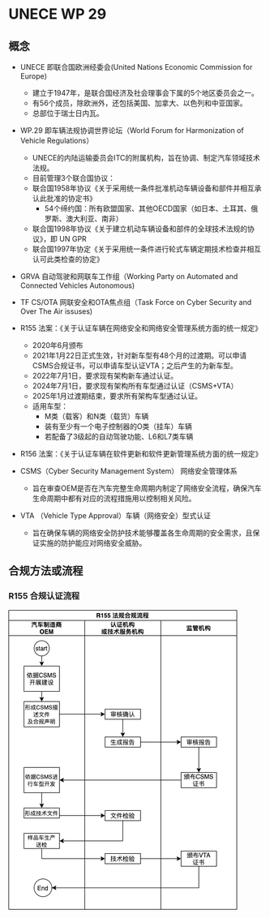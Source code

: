 # UNECE WP 29 

## 概念

- UNECE 即联合国欧洲经委会(United Nations Economic Commission for Europe)
  - 建立于1947年，是联合国经济及社会理事会下属的5个地区委员会之一。
  - 有56个成员，除欧洲外，还包括美国、加拿大、以色列和中亚国家。
  - 总部位于瑞士日内瓦。
- WP.29 即车辆法规协调世界论坛（World Forum for Harmonization of Vehicle Regulations）
  - UNECE的内陆运输委员会ITC的附属机构，旨在协调、制定汽车领域技术法规。
  - 目前管理3个联合国协议：
  - 联合国1958年协议《关于采用统一条件批准机动车辆设备和部件并相互承认此批准的协定书》
    - 54个缔约国：所有欧盟国家、其他OECD国家（如日本、土耳其、俄罗斯、澳大利亚、南非）
  - 联合国1998年协议《关于建立机动车辆设备和部件的全球技术法规的协议》，即 UN GPR
  - 联合国1997年协定《关于采用统一条件进行轮式车辆定期技术检查并相互认可此类检查的协定》

- GRVA 自动驾驶和网联车工作组（Working Party  on Automated and Connected Vehicles Autonomous)
- TF CS/OTA 网联安全和OTA焦点组（Task Force on Cyber Security and Over The Air issuses)

- R155 法案：《关于认证车辆在网络安全和网络安全管理系统方面的统一规定》
  - 2020年6月颁布
  - 2021年1月22日正式生效，针对新车型有48个月的过渡期。可以申请CSMS合规证书，可以申请车型认证VTA；之后产生的为新车型。
  - 2022年7月1日，要求现有架构新车通过认证。
  - 2024年7月1日，要求现有架构所有车型通过认证（CSMS+VTA）
  - 2025年1月过渡期结束，要求所有架构车型通过认证。
  - 适用车型：
    - M类（载客）和N类（载货）车辆
    - 装有至少有一个电子控制器的O类（挂车）车辆
    - 若配备了3级起的自动驾驶功能、L6和L7类车辆


- R156 法案：《关于认证车辆在软件更新和软件更新管理系统方面的统一规定》
  
- CSMS（Cyber Security Management System） 网络安全管理体系
  - 旨在审查OEM是否在汽车完整生命周期内制定了网络安全流程，确保汽车生命周期中都有对应的流程措施用以控制相关风险。
- VTA （Vehicle Type Approval）车辆（网络安全）型式认证
  - 旨在确保车辆的网络安全防护技术能够覆盖各生命周期的安全需求，且保证实施的防护能应对网络安全威胁。

## 合规方法或流程

### R155 合规认证流程

<img src="images/wp29/R155合规流程.png">